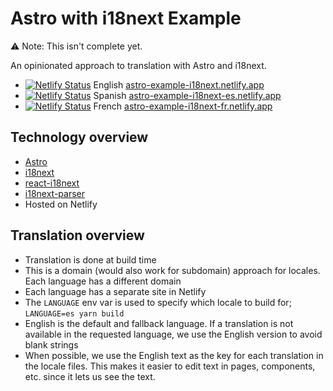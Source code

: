 # Astro with i18next Example

⚠️ Note: This isn't complete yet.

An opinionated approach to translation with Astro and i18next.

- [![Netlify Status](https://api.netlify.com/api/v1/badges/8dd962b7-a461-4ddd-b602-26c5f4e4d18d/deploy-status)](https://app.netlify.com/sites/astro-example-i18next/deploys) English [astro-example-i18next.netlify.app](https://astro-example-i18next.netlify.app/)
- [![Netlify Status](https://api.netlify.com/api/v1/badges/71bdb037-6e05-4cf4-a586-ef91502df91e/deploy-status)](https://app.netlify.com/sites/astro-example-i18next-es/deploys) Spanish [astro-example-i18next-es.netlify.app](https://astro-example-i18next-es.netlify.app/)
- [![Netlify Status](https://api.netlify.com/api/v1/badges/c6414a8d-6b12-4577-9f8c-88d86915e5e1/deploy-status)](https://app.netlify.com/sites/astro-example-i18next-fr/deploys) French [astro-example-i18next-fr.netlify.app](https://astro-example-i18next-fr.netlify.app/)

## Technology overview

- [Astro](https://astro.build/)
- [i18next](https://www.i18next.com/)
- [react-i18next](https://react.i18next.com/)
- [i18next-parser](https://github.com/i18next/i18next-parser)
- Hosted on Netlify

## Translation overview

- Translation is done at build time
- This is a domain (would also work for subdomain) approach for locales. Each language has a different domain
- Each language has a separate site in Netlify
- The `LANGUAGE` env var is used to specify which locale to build for; `LANGUAGE=es yarn build`
- English is the default and fallback language. If a translation is not available in the requested language, we use the English version to avoid blank strings
- When possible, we use the English text as the key for each translation in the locale files. This makes it easier to edit text in pages, components, etc. since it lets us see the text.
